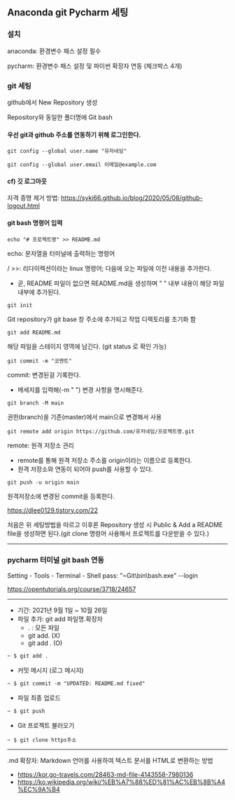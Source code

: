 ## Anaconda git Pycharm 세팅

### 설치
anaconda: 환경변수 패스 설정 필수

pycharm: 환경변수 패스 설정 및 파이썬 확장자 연동 (체크박스 4개)


### git 세팅

github에서 New Repository 생성

Repository와 동일한 폴더명에 Git bash

####  우선 git과 github 주소를 연동하기 위해 로그인한다.
```
git config --global user.name "유저네임"

git config --global user.email 이메일@example.com
```

#### cf) 깃 로그아웃

자격 증명 제거 방법: https://syki66.github.io/blog/2020/05/08/github-logout.html

#### git bash 명령어 입력

```
echo "# 프로젝트명" >> README.md
```
echo: 문자열을 터미널에 출력하는 명령어

/ >>: 리다이렉션이라는 linux 명령어; 다음에 오는 파일에 이전 내용을 추가한다.
- 곧, README 파일이 없으면 README.md을 생성하며 " " 내부 내용이 해당 파일 내부에 추가된다.

```
git init
```
Git repository가 git base 창 주소에 추가되고 작업 디렉토리를 초기화 함

```
git add README.md
```
해당 파일을 스테이지 영역에 남긴다. (git status 로 확인 가능)

```
git commit -m "코멘트"
```
commit: 변경된걸 기록한다.
- 메세지를 입력해(-m " ") 변경 사항을 명시해준다.

```
git branch -M main
```
권한(branch)을 기존(master)에서 main으로 변경해서 사용

```
git remote add origin https://github.com/유저네임/프로젝트명.git
```
remote: 원격 저장소 관리
- remote를 통해 원격 저장소 주소를 origin이라는 이름으로 등록한다.
- 원격 저장소와 연동이 되어야 push를 사용할 수 있다.

```
git push -u origin main
```
원격저장소에 변경된 commit을 등록한다.

https://dlee0129.tistory.com/22

처음은 위 세팅방법을 따르고 이후론 Repository 생성 시 Public & Add a README file을 생성하면 된다.(git clone 명령어 사용해서 프로젝트를 다운받을 수 있다.)


<hr>

### pycharm 터미널 git bash 연동

Setting - Tools - Terminal - Shell pass:
"~Git\bin\bash.exe" --login

https://opentutorials.org/course/3718/24657

<hr>

- 기간: 2021년 9월 1일 ~ 10월 26일
- 파일 추가: git add 파일명.확장자
    + . : 모든 파일
    + git add. (X)
    + git add . (O)
```markdown
~ $ git add .
```

- 커밋 메시지 (로그 메시지)
```markdown
~ $ git commit -m "UPDATED: README.md fixed"
```

- 파일 최종 업로드
```markdown
~ $ git push
```

- Git 프로젝트 불러오기
```
~ $ git clone https주소
```


<hr>
 .md 확장자: Markdown 언어를 사용하여 텍스트 문서를 HTML로 변환하는 방법

- https://kor.go-travels.com/28463-md-file-4143558-7980136
- https://ko.wikipedia.org/wiki/%EB%A7%88%ED%81%AC%EB%8B%A4%EC%9A%B4
